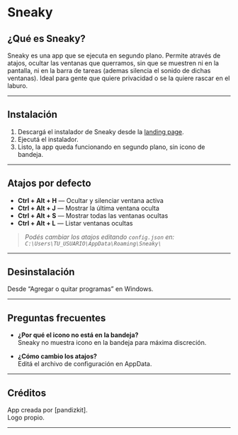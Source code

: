 # Sneaky

## ¿Qué es Sneaky?

Sneaky es una app que se ejecuta en segundo plano. Permite através de atajos, ocultar las ventanas que querramos, sin que se muestren ni en la pantalla, ni en la barra de tareas (ademas silencia el sonido de dichas ventanas).
Ideal para gente que quiere privacidad o se la quiere rascar en el laburo.

---

## Instalación

1. Descargá el instalador de Sneaky desde la [landing page](#).
2. Ejecutá el instalador.
3. Listo, la app queda funcionando en segundo plano, sin icono de bandeja.

---

## Atajos por defecto

- **Ctrl + Alt + H** — Ocultar y silenciar ventana activa
- **Ctrl + Alt + J** — Mostrar la última ventana oculta
- **Ctrl + Alt + S** — Mostrar todas las ventanas ocultas
- **Ctrl + Alt + L** — Listar ventanas ocultas

> *Podés cambiar los atajos editando `config.json` en:  
> `C:\Users\TU_USUARIO\AppData\Roaming\Sneaky\`*

---

## Desinstalación

Desde “Agregar o quitar programas” en Windows.

---

## Preguntas frecuentes

- **¿Por qué el icono no está en la bandeja?**  
  Sneaky no muestra icono en la bandeja para máxima discreción.

- **¿Cómo cambio los atajos?**  
  Editá el archivo de configuración en AppData.

---

## Créditos

App creada por [pandizkit].  
Logo propio.

---
